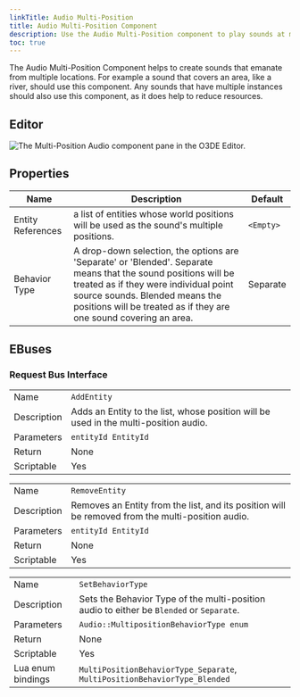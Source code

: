 ```yaml
---
linkTitle: Audio Multi-Position
title: Audio Multi-Position Component
description: Use the Audio Multi-Position component to play sounds at multiple locations in Open 3D Engine.
toc: true
---
```


The Audio Multi-Position Component helps to create sounds that emanate
from multiple locations. For example a sound that covers an area, like
a river, should use this component. Any sounds that have multiple
instances should also use this component, as it does help to reduce
resources.

## Editor

![The Multi-Position Audio component pane in the O3DE Editor.](/images/user-guide/component/audio/multi-position-component.png)

## Properties

| Name | Description | Default |
|------|-------------|---------|
| Entity References | a list of entities whose world positions will be used as the sound's multiple positions. | `<Empty>` |
| Behavior Type | A drop-down selection, the options are 'Separate' or 'Blended'. Separate means that the sound positions will be treated as if they were individual point source sounds. Blended means the positions will be treated as if they are one sound covering an area. | Separate |

## EBuses

### Request Bus Interface

| | |
|--|--|
| Name | `AddEntity` |
| Description | Adds an Entity to the list, whose position will be used in the multi-position audio. |
| Parameters | `entityId EntityId` |
| Return | None|
| Scriptable | Yes |

| | |
|--|--|
| Name | `RemoveEntity` |
| Description | Removes an Entity from the list, and its position will be removed from the multi-position audio. |
| Parameters | `entityId EntityId` |
| Return | None|
| Scriptable | Yes |

| | |
|--|--|
| Name | `SetBehaviorType` |
| Description | Sets the Behavior Type of the  multi-position audio to either be `Blended` or `Separate`. |
| Parameters | `Audio::MultipositionBehaviorType enum` |
| Return | None |
| Scriptable | Yes |
| Lua enum bindings | `MultiPositionBehaviorType_Separate`, `MultiPositionBehaviorType_Blended` |

